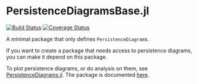 # PersistenceDiagramsBase.jl

[![Build Status](https://github.com/mtsch/PersistenceDiagramsBase.jl/workflows/Test/badge.svg)](https://github.com/mtsch/PersistenceDiagramsBase.jl/actions?query=workflow%3ATest)
[![Coverage Status](https://coveralls.io/repos/github/mtsch/PersistenceDiagramsBase.jl/badge.svg?branch=master)](https://coveralls.io/github/mtsch/PersistenceDiagramsBase.jl?branch=master)

A minimal package that only defines `PersistenceDiagram`s.

If you want to create a package that needs access to persistence diagrams, you can make it
depend on this package.

To plot persistence diagrams, or do analysis on them, see
[PersistenceDiagrams.jl](https://github.com/mtsch/PersistenceDiagrams.jl). The package is
documented [here](https://mtsch.github.io/PersistenceDiagrams.jl/dev/).

